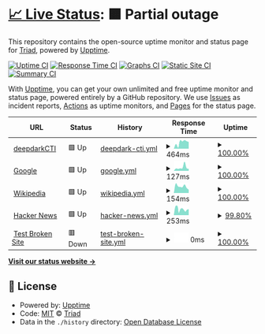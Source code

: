 # [📈 Live Status](https://MrTriad.github.io/CTIUptimeTest): <!--live status--> **🟧 Partial outage**

This repository contains the open-source uptime monitor and status page for [Triad](https://MrTriad.github.io/CTIUptimeTest), powered by [Upptime](https://github.com/upptime/upptime).

[![Uptime CI](https://github.com/MrTriad/CTIUptimeTest/workflows/Uptime%20CI/badge.svg)](https://github.com/MrTriad/CTIUptimeTest/actions?query=workflow%3A%22Uptime+CI%22)
[![Response Time CI](https://github.com/MrTriad/CTIUptimeTest/workflows/Response%20Time%20CI/badge.svg)](https://github.com/MrTriad/CTIUptimeTest/actions?query=workflow%3A%22Response+Time+CI%22)
[![Graphs CI](https://github.com/MrTriad/CTIUptimeTest/workflows/Graphs%20CI/badge.svg)](https://github.com/MrTriad/CTIUptimeTest/actions?query=workflow%3A%22Graphs+CI%22)
[![Static Site CI](https://github.com/MrTriad/CTIUptimeTest/workflows/Static%20Site%20CI/badge.svg)](https://github.com/MrTriad/CTIUptimeTest/actions?query=workflow%3A%22Static+Site+CI%22)
[![Summary CI](https://github.com/MrTriad/CTIUptimeTest/workflows/Summary%20CI/badge.svg)](https://github.com/MrTriad/CTIUptimeTest/actions?query=workflow%3A%22Summary+CI%22)

With [Upptime](https://upptime.js.org), you can get your own unlimited and free uptime monitor and status page, powered entirely by a GitHub repository. We use [Issues](https://github.com/MrTriad/CTIUptimeTest/issues) as incident reports, [Actions](https://github.com/MrTriad/CTIUptimeTest/actions) as uptime monitors, and [Pages](https://MrTriad.github.io/CTIUptimeTest) for the status page.

<!--start: status pages-->
<!-- This summary is generated by Upptime (https://github.com/upptime/upptime) -->
<!-- Do not edit this manually, your changes will be overwritten -->
<!-- prettier-ignore -->
| URL | Status | History | Response Time | Uptime |
| --- | ------ | ------- | ------------- | ------ |
| <img alt="" src="https://icons.duckduckgo.com/ip3/github.com.ico" height="13"> [deepdarkCTI](https://github.com/fastfire/deepdarkCTI/tree/main) | 🟩 Up | [deepdark-cti.yml](https://github.com/MrTriad/CTIUptimeTest/commits/HEAD/history/deepdark-cti.yml) | <details><summary><img alt="Response time graph" src="./graphs/deepdark-cti/response-time-week.png" height="20"> 464ms</summary><br><a href="https://MrTriad.github.io/CTIUptimeTest/history/deepdark-cti"><img alt="Response time 455" src="https://img.shields.io/endpoint?url=https%3A%2F%2Fraw.githubusercontent.com%2FMrTriad%2FCTIUptimeTest%2FHEAD%2Fapi%2Fdeepdark-cti%2Fresponse-time.json"></a><br><a href="https://MrTriad.github.io/CTIUptimeTest/history/deepdark-cti"><img alt="24-hour response time 481" src="https://img.shields.io/endpoint?url=https%3A%2F%2Fraw.githubusercontent.com%2FMrTriad%2FCTIUptimeTest%2FHEAD%2Fapi%2Fdeepdark-cti%2Fresponse-time-day.json"></a><br><a href="https://MrTriad.github.io/CTIUptimeTest/history/deepdark-cti"><img alt="7-day response time 464" src="https://img.shields.io/endpoint?url=https%3A%2F%2Fraw.githubusercontent.com%2FMrTriad%2FCTIUptimeTest%2FHEAD%2Fapi%2Fdeepdark-cti%2Fresponse-time-week.json"></a><br><a href="https://MrTriad.github.io/CTIUptimeTest/history/deepdark-cti"><img alt="30-day response time 468" src="https://img.shields.io/endpoint?url=https%3A%2F%2Fraw.githubusercontent.com%2FMrTriad%2FCTIUptimeTest%2FHEAD%2Fapi%2Fdeepdark-cti%2Fresponse-time-month.json"></a><br><a href="https://MrTriad.github.io/CTIUptimeTest/history/deepdark-cti"><img alt="1-year response time 455" src="https://img.shields.io/endpoint?url=https%3A%2F%2Fraw.githubusercontent.com%2FMrTriad%2FCTIUptimeTest%2FHEAD%2Fapi%2Fdeepdark-cti%2Fresponse-time-year.json"></a></details> | <details><summary><a href="https://MrTriad.github.io/CTIUptimeTest/history/deepdark-cti">100.00%</a></summary><a href="https://MrTriad.github.io/CTIUptimeTest/history/deepdark-cti"><img alt="All-time uptime 100.00%" src="https://img.shields.io/endpoint?url=https%3A%2F%2Fraw.githubusercontent.com%2FMrTriad%2FCTIUptimeTest%2FHEAD%2Fapi%2Fdeepdark-cti%2Fuptime.json"></a><br><a href="https://MrTriad.github.io/CTIUptimeTest/history/deepdark-cti"><img alt="24-hour uptime 100.00%" src="https://img.shields.io/endpoint?url=https%3A%2F%2Fraw.githubusercontent.com%2FMrTriad%2FCTIUptimeTest%2FHEAD%2Fapi%2Fdeepdark-cti%2Fuptime-day.json"></a><br><a href="https://MrTriad.github.io/CTIUptimeTest/history/deepdark-cti"><img alt="7-day uptime 100.00%" src="https://img.shields.io/endpoint?url=https%3A%2F%2Fraw.githubusercontent.com%2FMrTriad%2FCTIUptimeTest%2FHEAD%2Fapi%2Fdeepdark-cti%2Fuptime-week.json"></a><br><a href="https://MrTriad.github.io/CTIUptimeTest/history/deepdark-cti"><img alt="30-day uptime 100.00%" src="https://img.shields.io/endpoint?url=https%3A%2F%2Fraw.githubusercontent.com%2FMrTriad%2FCTIUptimeTest%2FHEAD%2Fapi%2Fdeepdark-cti%2Fuptime-month.json"></a><br><a href="https://MrTriad.github.io/CTIUptimeTest/history/deepdark-cti"><img alt="1-year uptime 100.00%" src="https://img.shields.io/endpoint?url=https%3A%2F%2Fraw.githubusercontent.com%2FMrTriad%2FCTIUptimeTest%2FHEAD%2Fapi%2Fdeepdark-cti%2Fuptime-year.json"></a></details>
| <img alt="" src="https://icons.duckduckgo.com/ip3/www.google.com.ico" height="13"> [Google](https://www.google.com) | 🟩 Up | [google.yml](https://github.com/MrTriad/CTIUptimeTest/commits/HEAD/history/google.yml) | <details><summary><img alt="Response time graph" src="./graphs/google/response-time-week.png" height="20"> 127ms</summary><br><a href="https://MrTriad.github.io/CTIUptimeTest/history/google"><img alt="Response time 109" src="https://img.shields.io/endpoint?url=https%3A%2F%2Fraw.githubusercontent.com%2FMrTriad%2FCTIUptimeTest%2FHEAD%2Fapi%2Fgoogle%2Fresponse-time.json"></a><br><a href="https://MrTriad.github.io/CTIUptimeTest/history/google"><img alt="24-hour response time 86" src="https://img.shields.io/endpoint?url=https%3A%2F%2Fraw.githubusercontent.com%2FMrTriad%2FCTIUptimeTest%2FHEAD%2Fapi%2Fgoogle%2Fresponse-time-day.json"></a><br><a href="https://MrTriad.github.io/CTIUptimeTest/history/google"><img alt="7-day response time 127" src="https://img.shields.io/endpoint?url=https%3A%2F%2Fraw.githubusercontent.com%2FMrTriad%2FCTIUptimeTest%2FHEAD%2Fapi%2Fgoogle%2Fresponse-time-week.json"></a><br><a href="https://MrTriad.github.io/CTIUptimeTest/history/google"><img alt="30-day response time 102" src="https://img.shields.io/endpoint?url=https%3A%2F%2Fraw.githubusercontent.com%2FMrTriad%2FCTIUptimeTest%2FHEAD%2Fapi%2Fgoogle%2Fresponse-time-month.json"></a><br><a href="https://MrTriad.github.io/CTIUptimeTest/history/google"><img alt="1-year response time 109" src="https://img.shields.io/endpoint?url=https%3A%2F%2Fraw.githubusercontent.com%2FMrTriad%2FCTIUptimeTest%2FHEAD%2Fapi%2Fgoogle%2Fresponse-time-year.json"></a></details> | <details><summary><a href="https://MrTriad.github.io/CTIUptimeTest/history/google">100.00%</a></summary><a href="https://MrTriad.github.io/CTIUptimeTest/history/google"><img alt="All-time uptime 100.00%" src="https://img.shields.io/endpoint?url=https%3A%2F%2Fraw.githubusercontent.com%2FMrTriad%2FCTIUptimeTest%2FHEAD%2Fapi%2Fgoogle%2Fuptime.json"></a><br><a href="https://MrTriad.github.io/CTIUptimeTest/history/google"><img alt="24-hour uptime 100.00%" src="https://img.shields.io/endpoint?url=https%3A%2F%2Fraw.githubusercontent.com%2FMrTriad%2FCTIUptimeTest%2FHEAD%2Fapi%2Fgoogle%2Fuptime-day.json"></a><br><a href="https://MrTriad.github.io/CTIUptimeTest/history/google"><img alt="7-day uptime 100.00%" src="https://img.shields.io/endpoint?url=https%3A%2F%2Fraw.githubusercontent.com%2FMrTriad%2FCTIUptimeTest%2FHEAD%2Fapi%2Fgoogle%2Fuptime-week.json"></a><br><a href="https://MrTriad.github.io/CTIUptimeTest/history/google"><img alt="30-day uptime 100.00%" src="https://img.shields.io/endpoint?url=https%3A%2F%2Fraw.githubusercontent.com%2FMrTriad%2FCTIUptimeTest%2FHEAD%2Fapi%2Fgoogle%2Fuptime-month.json"></a><br><a href="https://MrTriad.github.io/CTIUptimeTest/history/google"><img alt="1-year uptime 99.99%" src="https://img.shields.io/endpoint?url=https%3A%2F%2Fraw.githubusercontent.com%2FMrTriad%2FCTIUptimeTest%2FHEAD%2Fapi%2Fgoogle%2Fuptime-year.json"></a></details>
| <img alt="" src="https://icons.duckduckgo.com/ip3/en.wikipedia.org.ico" height="13"> [Wikipedia](https://en.wikipedia.org) | 🟩 Up | [wikipedia.yml](https://github.com/MrTriad/CTIUptimeTest/commits/HEAD/history/wikipedia.yml) | <details><summary><img alt="Response time graph" src="./graphs/wikipedia/response-time-week.png" height="20"> 154ms</summary><br><a href="https://MrTriad.github.io/CTIUptimeTest/history/wikipedia"><img alt="Response time 194" src="https://img.shields.io/endpoint?url=https%3A%2F%2Fraw.githubusercontent.com%2FMrTriad%2FCTIUptimeTest%2FHEAD%2Fapi%2Fwikipedia%2Fresponse-time.json"></a><br><a href="https://MrTriad.github.io/CTIUptimeTest/history/wikipedia"><img alt="24-hour response time 205" src="https://img.shields.io/endpoint?url=https%3A%2F%2Fraw.githubusercontent.com%2FMrTriad%2FCTIUptimeTest%2FHEAD%2Fapi%2Fwikipedia%2Fresponse-time-day.json"></a><br><a href="https://MrTriad.github.io/CTIUptimeTest/history/wikipedia"><img alt="7-day response time 154" src="https://img.shields.io/endpoint?url=https%3A%2F%2Fraw.githubusercontent.com%2FMrTriad%2FCTIUptimeTest%2FHEAD%2Fapi%2Fwikipedia%2Fresponse-time-week.json"></a><br><a href="https://MrTriad.github.io/CTIUptimeTest/history/wikipedia"><img alt="30-day response time 183" src="https://img.shields.io/endpoint?url=https%3A%2F%2Fraw.githubusercontent.com%2FMrTriad%2FCTIUptimeTest%2FHEAD%2Fapi%2Fwikipedia%2Fresponse-time-month.json"></a><br><a href="https://MrTriad.github.io/CTIUptimeTest/history/wikipedia"><img alt="1-year response time 194" src="https://img.shields.io/endpoint?url=https%3A%2F%2Fraw.githubusercontent.com%2FMrTriad%2FCTIUptimeTest%2FHEAD%2Fapi%2Fwikipedia%2Fresponse-time-year.json"></a></details> | <details><summary><a href="https://MrTriad.github.io/CTIUptimeTest/history/wikipedia">100.00%</a></summary><a href="https://MrTriad.github.io/CTIUptimeTest/history/wikipedia"><img alt="All-time uptime 100.00%" src="https://img.shields.io/endpoint?url=https%3A%2F%2Fraw.githubusercontent.com%2FMrTriad%2FCTIUptimeTest%2FHEAD%2Fapi%2Fwikipedia%2Fuptime.json"></a><br><a href="https://MrTriad.github.io/CTIUptimeTest/history/wikipedia"><img alt="24-hour uptime 100.00%" src="https://img.shields.io/endpoint?url=https%3A%2F%2Fraw.githubusercontent.com%2FMrTriad%2FCTIUptimeTest%2FHEAD%2Fapi%2Fwikipedia%2Fuptime-day.json"></a><br><a href="https://MrTriad.github.io/CTIUptimeTest/history/wikipedia"><img alt="7-day uptime 100.00%" src="https://img.shields.io/endpoint?url=https%3A%2F%2Fraw.githubusercontent.com%2FMrTriad%2FCTIUptimeTest%2FHEAD%2Fapi%2Fwikipedia%2Fuptime-week.json"></a><br><a href="https://MrTriad.github.io/CTIUptimeTest/history/wikipedia"><img alt="30-day uptime 100.00%" src="https://img.shields.io/endpoint?url=https%3A%2F%2Fraw.githubusercontent.com%2FMrTriad%2FCTIUptimeTest%2FHEAD%2Fapi%2Fwikipedia%2Fuptime-month.json"></a><br><a href="https://MrTriad.github.io/CTIUptimeTest/history/wikipedia"><img alt="1-year uptime 100.00%" src="https://img.shields.io/endpoint?url=https%3A%2F%2Fraw.githubusercontent.com%2FMrTriad%2FCTIUptimeTest%2FHEAD%2Fapi%2Fwikipedia%2Fuptime-year.json"></a></details>
| <img alt="" src="https://icons.duckduckgo.com/ip3/news.ycombinator.com.ico" height="13"> [Hacker News](https://news.ycombinator.com) | 🟩 Up | [hacker-news.yml](https://github.com/MrTriad/CTIUptimeTest/commits/HEAD/history/hacker-news.yml) | <details><summary><img alt="Response time graph" src="./graphs/hacker-news/response-time-week.png" height="20"> 253ms</summary><br><a href="https://MrTriad.github.io/CTIUptimeTest/history/hacker-news"><img alt="Response time 374" src="https://img.shields.io/endpoint?url=https%3A%2F%2Fraw.githubusercontent.com%2FMrTriad%2FCTIUptimeTest%2FHEAD%2Fapi%2Fhacker-news%2Fresponse-time.json"></a><br><a href="https://MrTriad.github.io/CTIUptimeTest/history/hacker-news"><img alt="24-hour response time 259" src="https://img.shields.io/endpoint?url=https%3A%2F%2Fraw.githubusercontent.com%2FMrTriad%2FCTIUptimeTest%2FHEAD%2Fapi%2Fhacker-news%2Fresponse-time-day.json"></a><br><a href="https://MrTriad.github.io/CTIUptimeTest/history/hacker-news"><img alt="7-day response time 253" src="https://img.shields.io/endpoint?url=https%3A%2F%2Fraw.githubusercontent.com%2FMrTriad%2FCTIUptimeTest%2FHEAD%2Fapi%2Fhacker-news%2Fresponse-time-week.json"></a><br><a href="https://MrTriad.github.io/CTIUptimeTest/history/hacker-news"><img alt="30-day response time 290" src="https://img.shields.io/endpoint?url=https%3A%2F%2Fraw.githubusercontent.com%2FMrTriad%2FCTIUptimeTest%2FHEAD%2Fapi%2Fhacker-news%2Fresponse-time-month.json"></a><br><a href="https://MrTriad.github.io/CTIUptimeTest/history/hacker-news"><img alt="1-year response time 374" src="https://img.shields.io/endpoint?url=https%3A%2F%2Fraw.githubusercontent.com%2FMrTriad%2FCTIUptimeTest%2FHEAD%2Fapi%2Fhacker-news%2Fresponse-time-year.json"></a></details> | <details><summary><a href="https://MrTriad.github.io/CTIUptimeTest/history/hacker-news">99.80%</a></summary><a href="https://MrTriad.github.io/CTIUptimeTest/history/hacker-news"><img alt="All-time uptime 99.99%" src="https://img.shields.io/endpoint?url=https%3A%2F%2Fraw.githubusercontent.com%2FMrTriad%2FCTIUptimeTest%2FHEAD%2Fapi%2Fhacker-news%2Fuptime.json"></a><br><a href="https://MrTriad.github.io/CTIUptimeTest/history/hacker-news"><img alt="24-hour uptime 100.00%" src="https://img.shields.io/endpoint?url=https%3A%2F%2Fraw.githubusercontent.com%2FMrTriad%2FCTIUptimeTest%2FHEAD%2Fapi%2Fhacker-news%2Fuptime-day.json"></a><br><a href="https://MrTriad.github.io/CTIUptimeTest/history/hacker-news"><img alt="7-day uptime 99.80%" src="https://img.shields.io/endpoint?url=https%3A%2F%2Fraw.githubusercontent.com%2FMrTriad%2FCTIUptimeTest%2FHEAD%2Fapi%2Fhacker-news%2Fuptime-week.json"></a><br><a href="https://MrTriad.github.io/CTIUptimeTest/history/hacker-news"><img alt="30-day uptime 99.90%" src="https://img.shields.io/endpoint?url=https%3A%2F%2Fraw.githubusercontent.com%2FMrTriad%2FCTIUptimeTest%2FHEAD%2Fapi%2Fhacker-news%2Fuptime-month.json"></a><br><a href="https://MrTriad.github.io/CTIUptimeTest/history/hacker-news"><img alt="1-year uptime 99.98%" src="https://img.shields.io/endpoint?url=https%3A%2F%2Fraw.githubusercontent.com%2FMrTriad%2FCTIUptimeTest%2FHEAD%2Fapi%2Fhacker-news%2Fuptime-year.json"></a></details>
| <img alt="" src="https://icons.duckduckgo.com/ip3/thissitedoesnotexist.koj.co.ico" height="13"> [Test Broken Site](https://thissitedoesnotexist.koj.co) | 🟥 Down | [test-broken-site.yml](https://github.com/MrTriad/CTIUptimeTest/commits/HEAD/history/test-broken-site.yml) | <details><summary><img alt="Response time graph" src="./graphs/test-broken-site/response-time-week.png" height="20"> 0ms</summary><br><a href="https://MrTriad.github.io/CTIUptimeTest/history/test-broken-site"><img alt="Response time 0" src="https://img.shields.io/endpoint?url=https%3A%2F%2Fraw.githubusercontent.com%2FMrTriad%2FCTIUptimeTest%2FHEAD%2Fapi%2Ftest-broken-site%2Fresponse-time.json"></a><br><a href="https://MrTriad.github.io/CTIUptimeTest/history/test-broken-site"><img alt="24-hour response time 0" src="https://img.shields.io/endpoint?url=https%3A%2F%2Fraw.githubusercontent.com%2FMrTriad%2FCTIUptimeTest%2FHEAD%2Fapi%2Ftest-broken-site%2Fresponse-time-day.json"></a><br><a href="https://MrTriad.github.io/CTIUptimeTest/history/test-broken-site"><img alt="7-day response time 0" src="https://img.shields.io/endpoint?url=https%3A%2F%2Fraw.githubusercontent.com%2FMrTriad%2FCTIUptimeTest%2FHEAD%2Fapi%2Ftest-broken-site%2Fresponse-time-week.json"></a><br><a href="https://MrTriad.github.io/CTIUptimeTest/history/test-broken-site"><img alt="30-day response time 0" src="https://img.shields.io/endpoint?url=https%3A%2F%2Fraw.githubusercontent.com%2FMrTriad%2FCTIUptimeTest%2FHEAD%2Fapi%2Ftest-broken-site%2Fresponse-time-month.json"></a><br><a href="https://MrTriad.github.io/CTIUptimeTest/history/test-broken-site"><img alt="1-year response time 0" src="https://img.shields.io/endpoint?url=https%3A%2F%2Fraw.githubusercontent.com%2FMrTriad%2FCTIUptimeTest%2FHEAD%2Fapi%2Ftest-broken-site%2Fresponse-time-year.json"></a></details> | <details><summary><a href="https://MrTriad.github.io/CTIUptimeTest/history/test-broken-site">100.00%</a></summary><a href="https://MrTriad.github.io/CTIUptimeTest/history/test-broken-site"><img alt="All-time uptime 100.00%" src="https://img.shields.io/endpoint?url=https%3A%2F%2Fraw.githubusercontent.com%2FMrTriad%2FCTIUptimeTest%2FHEAD%2Fapi%2Ftest-broken-site%2Fuptime.json"></a><br><a href="https://MrTriad.github.io/CTIUptimeTest/history/test-broken-site"><img alt="24-hour uptime 100.00%" src="https://img.shields.io/endpoint?url=https%3A%2F%2Fraw.githubusercontent.com%2FMrTriad%2FCTIUptimeTest%2FHEAD%2Fapi%2Ftest-broken-site%2Fuptime-day.json"></a><br><a href="https://MrTriad.github.io/CTIUptimeTest/history/test-broken-site"><img alt="7-day uptime 100.00%" src="https://img.shields.io/endpoint?url=https%3A%2F%2Fraw.githubusercontent.com%2FMrTriad%2FCTIUptimeTest%2FHEAD%2Fapi%2Ftest-broken-site%2Fuptime-week.json"></a><br><a href="https://MrTriad.github.io/CTIUptimeTest/history/test-broken-site"><img alt="30-day uptime 100.00%" src="https://img.shields.io/endpoint?url=https%3A%2F%2Fraw.githubusercontent.com%2FMrTriad%2FCTIUptimeTest%2FHEAD%2Fapi%2Ftest-broken-site%2Fuptime-month.json"></a><br><a href="https://MrTriad.github.io/CTIUptimeTest/history/test-broken-site"><img alt="1-year uptime 100.00%" src="https://img.shields.io/endpoint?url=https%3A%2F%2Fraw.githubusercontent.com%2FMrTriad%2FCTIUptimeTest%2FHEAD%2Fapi%2Ftest-broken-site%2Fuptime-year.json"></a></details>

<!--end: status pages-->

[**Visit our status website →**](https://MrTriad.github.io/CTIUptimeTest)

## 📄 License

- Powered by: [Upptime](https://github.com/upptime/upptime)
- Code: [MIT](./LICENSE) © [Triad](https://MrTriad.github.io/CTIUptimeTest)
- Data in the `./history` directory: [Open Database License](https://opendatacommons.org/licenses/odbl/1-0/)
